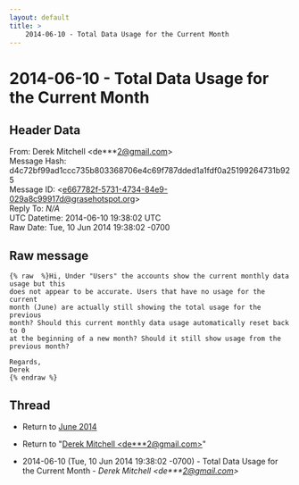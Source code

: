 ```yaml
---
layout: default
title: >
    2014-06-10 - Total Data Usage for the Current Month
---
```


# 2014-06-10 - Total Data Usage for the Current Month

## Header Data

From: Derek Mitchell \<de***2@gmail.com\><br>
Message Hash: d4c72bf99ad1ccc735b803368706e4c69f787dded1a1fdf0a25199264731b925<br>
Message ID: \<e667782f-5731-4734-84e9-029a8c99917d@grasehotspot.org\><br>
Reply To: _N/A_<br>
UTC Datetime: 2014-06-10 19:38:02 UTC<br>
Raw Date: Tue, 10 Jun 2014 19:38:02 -0700<br>

## Raw message

```
{% raw  %}Hi, Under "Users" the accounts show the current monthly data usage but this 
does not appear to be accurate. Users that have no usage for the current 
month (June) are actually still showing the total usage for the previous 
month? Should this current monthly data usage automatically reset back to 0 
at the beginning of a new month? Should it still show usage from the 
previous month?

Regards,
Derek
{% endraw %}
```

## Thread

+ Return to [June 2014](/archive/2014/06)

+ Return to "[Derek Mitchell <de***2<span>@</span>gmail.com>](/authors/de___2_at_gmail_com)"

+ 2014-06-10 (Tue, 10 Jun 2014 19:38:02 -0700) - Total Data Usage for the Current Month - _Derek Mitchell \<de***2@gmail.com\>_

